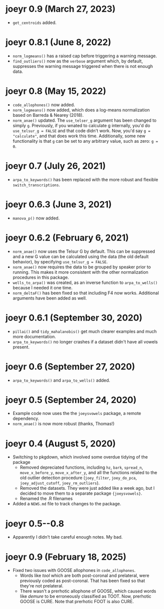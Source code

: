 # joeyr 0.9 (March 27, 2023)

* `get_centroids` added.

# joeyr 0.8.1 (June 8, 2022)

* `norm_logmeans()` has a raised cap before triggering a warning message. 
* `find_outliers()` now as the `verbose` argument which, by default, suppresses the warning message triggered when there is not enough data.

# joeyr 0.8 (May 15, 2022)

* `code_allophones()` now added.
* `norm_logmeans()` now added, which does a log-means normalization based on Barreda & Nearey (2018).
* `norm_anae()` updated. The `use_telser_g` argument has been changed to simply `g`. Previously, if you wnated to calculate g internally, you'd do `use_telsur_g = FALSE` and that code didn't work. Now, you'd say `g = "calculate"`, and that does work this time. Additionally, some new functionality is that `g` can be set to any arbitrary value, such as zero: `g = 0`. 

# joeyr 0.7 (July 26, 2021)

* `arpa_to_keywords()` has been replaced with the more robust and flexible `switch_transcriptions`. 

# joeyr 0.6.3 (June 3, 2021)

* `manova_p()` now added.

# joeyr 0.6.2 (February 6, 2021)

* `norm_anae()` now uses the Telsur G by default. This can be suppressed and a new G value can be calculated using the data (the old default behavior), by specifying `use_telsur_g = FALSE`.
* `norm_anae()` now requires the data to be grouped by speaker prior to running. This makes it more consistent with the other normalization procedures in this package.
* `wells_to_arpa()` was created, as an inverse function to `arpa_to_wells()` because I needed it one time.
* `norm_deltaF()` has been fixed so that including F4 now works. Additional arguments have been added as well.  

# joeyr 0.6.1 (September 30, 2020)

* `pillai()` and `tidy_mahalanobis()` get much clearer examples and much more documentation.
* `arpa_to_keywords()` no longer crashes if a dataset didn't have all vowels present.

# joeyr 0.6 (September 27, 2020)

* `arpa_to_keywords()` and `arpa_to_wells()` added.

# joeyr 0.5 (September 24, 2020)

* Example code now uses the the `joeysvowels` package, a remote dependency.
* `norm_anae()` is now more robust (thanks, Thomas!)

# joeyr 0.4 (August 5, 2020)

* Switching to pkgdown, which involved some overdue tidying of the package
  - Removed depreciated functions, including `hz`, `bark`, `spread_n`, `move_x_before_y`, `move_x_after_y`, and all the functions related to the old outlier detection procedure (`joey_filter`, `joey_do_pca`, `joey_adjust_cutoff`, `joey_rm_outliers`). 
  - Removed the datasets. They were just added like a week ago, but I decided to move them to a separate package `{joeysvowels}`. 
  - Renamed the .R filenames
* Added a `NEWS.md` file to track changes to the package. 

# joeyr 0.5--0.8

* Apparently I didn't take careful enough notes. My bad.

# joeyr 0.9 (February 18, 2025)
 
* Fixed two issues with GOOSE allophones in `code_allophones`. 
  - Words like *tool* which are both post-coronal and prelateral, were previously coded as post-coronal. That has been fixed so that they're not prelateral.
  - There wasn't a prerhotic allophone of GOOSE, which caused words like *demure* to be erroneously classified as TOOT. Now, prerhotic GOOSE is CURE. Note that prerhotic FOOT is also CURE.
